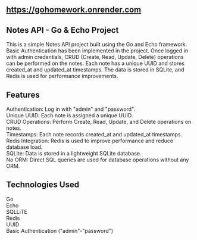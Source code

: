 ## https://gohomework.onrender.com


## Notes API - Go & Echo Project

This is a simple Notes API project built using the Go and Echo framework. Basic Authentication has been implemented in the project. Once logged in with admin credentials, CRUD (Create, Read, Update, Delete) operations can be performed on the notes. Each note has a unique UUID and stores created_at and updated_at timestamps. The data is stored in SQLite, and Redis is used for performance improvements.

## Features
Authentication: Log in with "admin" and "password".<br>
Unique UUID: Each note is assigned a unique UUID.<br>
CRUD Operations: Perform Create, Read, Update, and Delete operations on notes.<br>
Timestamps: Each note records created_at and updated_at timestamps.<br>
Redis Integration: Redis is used to improve performance and reduce database load.<br>
SQLite: Data is stored in a lightweight SQLite database.<br>
No ORM: Direct SQL queries are used for database operations without any ORM.<br>

## Technologies Used
Go<br>
Echo<br>
SQLLiTE<br>
Redis <br>
UUID <br>
Basic Authentication ("admin"-"password")<br>